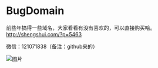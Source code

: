 # BugDomain
前些年搞得一些域名，大家看看有没有喜欢的，可以直接购买哈。
http://shengshui.com/?p=5463

微信：121071838（备注：github来的）

![图片](https://user-images.githubusercontent.com/3054656/164436608-4b1a5491-8799-4fbc-88ff-f803fbd875a8.png)
